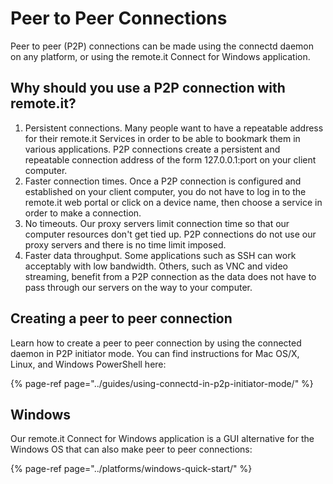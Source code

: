 # Peer to Peer Connections

Peer to peer \(P2P\) connections can be made using the connectd daemon on any platform, or using the remote.it Connect for Windows application. 

## Why should you use a P2P connection with remote.it?

1. Persistent connections.  Many people want to have a repeatable address for their remote.it Services in order to be able to bookmark them in various applications.  P2P connections create a persistent and repeatable connection address of the form 127.0.0.1:port on your client computer.
2. Faster connection times.  Once a P2P connection is configured and established on your client computer, you do not have to log in to the remote.it web portal or click on a device name, then choose a service in order to make a connection.
3. No timeouts.  Our proxy servers limit connection time so that our computer resources don't get tied up.  P2P connections do not use our proxy servers and there is no time limit imposed.
4. Faster data throughput.  Some applications such as SSH can work acceptably with low bandwidth.  Others, such as VNC and video streaming, benefit from a P2P connection as the data does not have to pass through our servers on the way to your computer.

## Creating a peer to peer connection

Learn how to create a peer to peer connection by using the connected daemon in P2P initiator mode.  You can find instructions for Mac OS/X, Linux, and Windows PowerShell here:

{% page-ref page="../guides/using-connectd-in-p2p-initiator-mode/" %}

## Windows

Our remote.it Connect for Windows application is a GUI alternative for the Windows OS that can also make peer to peer connections:

{% page-ref page="../platforms/windows-quick-start/" %}



